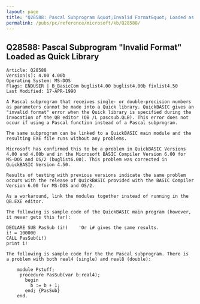 ```yaml
---
layout: page
title: "Q28588: Pascal Subprogram &quot;Invalid Format&quot; Loaded as Quick Library"
permalink: /pubs/pc/reference/microsoft/kb/Q28588/
---
```


## Q28588: Pascal Subprogram &quot;Invalid Format&quot; Loaded as Quick Library

	Article: Q28588
	Version(s): 4.00 4.00b
	Operating System: MS-DOS
	Flags: ENDUSER | B_BasicCom buglist4.00 buglist4.00b fixlist4.50
	Last Modified: 17-APR-1990
	
	A Pascal subprogram that receives single- or double-precision numbers
	as parameters cannot be made into a Quick library. QuickBASIC gives an
	"invalid format" error when the Quick library is specified during the
	invocation of the QB editor (QB /L pascsub.QLB). This error does not
	occur if using a Pascal function instead of a Pascal subprogram.
	
	The same subprogram can be linked to a QuickBASIC main module and the
	resulting EXE file runs without any problems.
	
	Microsoft has confirmed this to be a problem in QuickBASIC Versions
	4.00 and 4.00b and in the Microsoft BASIC Compiler Version 6.00 for
	MS-DOS and OS/2 (buglist6.00). This problem was corrected in
	QuickBASIC Version 4.50.
	
	Results of testing with previous versions indicate the same problem
	occurs with the release of QuickBASIC provided with the BASIC Compiler
	Version 6.00 for MS-DOS and OS/2.
	
	As a workaround, link the modules together instead of running in the
	QB.EXE editor.
	
	The following is sample code of the QuickBASIC main program (however,
	it never gets this far):
	
	DECLARE SUB PasSub (i!)    'Or i# gives the same results.
	i! = 100000
	CALL PasSub(i!)
	print i!
	
	The following is sample code for the the Pascal subprogram. There is
	a problem with both real4 (single) and real8 (double):
	
	    module Pstuff;
	     procedure PasSub(var b:real4);
	       begin
	         b := b + 1;
	       end; {PasSub}
	    end.
